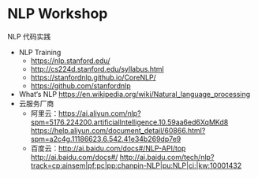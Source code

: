 NLP Workshop
==============

NLP 代码实践

* NLP Training
  * <https://nlp.stanford.edu/>
  * <http://cs224d.stanford.edu/syllabus.html>
  * <https://stanfordnlp.github.io/CoreNLP/>
  * <https://github.com/stanfordnlp>
* What‘s NLP <https://en.wikipedia.org/wiki/Natural_language_processing>
* 云服务厂商
  * 阿里云：<https://ai.aliyun.com/nlp?spm=5176.224200.artificialIntelligence.10.59aa6ed6XqMKd8> <https://help.aliyun.com/document_detail/60866.html?spm=a2c4g.11186623.6.542.41e34b269dp7e9>
  * 百度云：<http://ai.baidu.com/docs#/NLP-API/top> <http://ai.baidu.com/docs#/> <http://ai.baidu.com/tech/nlp?track=cp:ainsem|pf:pc|pp:chanpin-NLP|pu:NLP|ci:|kw:10001432>
